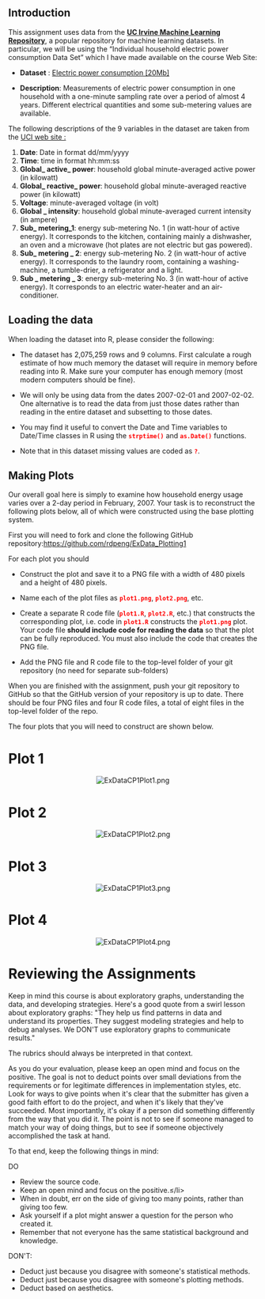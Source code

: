 ##   Introduction

This assignment uses data from the <a href="http://archive.ics.uci.edu/ml/">**UC Irvine Machine Learning Repository**</a>, a popular repository for machine learning datasets. In particular, we will be using the “Individual household electric power consumption Data Set” which I have made available on the course Web Site:


* **Dataset** : <a href="https://d396qusza40orc.cloudfront.net/exdata%2Fdata%2Fhousehold_power_consumption.zip">Electric power consumption [20Mb]</a>

* **Description**: Measurements of electric power consumption in one household with a one-minute sampling rate over a period of almost 4 years. Different electrical quantities and some sub-metering values are available.

The following descriptions of the 9 variables in the dataset are taken from the <a href="https://archive.ics.uci.edu/ml/datasets/Individual+household+electric+power+consumption">UCI
web site :</a>



1. **Date**: Date in format dd/mm/yyyy
2. **Time**: time in format hh:mm:ss
3. **Global_ active_ power**: household global minute-averaged active power (in kilowatt)
4. **Global_ reactive_ power**: household global minute-averaged reactive  power (in kilowatt)
5. **Voltage**: minute-averaged voltage (in volt)
6. **Global _ intensity**: household global minute-averaged current intensity (in ampere)
7. **Sub_ metering_1**: energy sub-metering No. 1 (in watt-hour of active energy). It corresponds to the kitchen, containing mainly a dishwasher, an oven and a microwave (hot plates are not electric but gas powered).
8. **Sub_ metering _ 2**: energy sub-metering No. 2 (in watt-hour of active energy). It corresponds to the laundry room, containing a washing-machine, a tumble-drier, a refrigerator and a light.
9. **Sub _ metering _ 3**: energy sub-metering No. 3 (in watt-hour of active energy). It corresponds to an electric water-heater and an air-conditioner.
     

## Loading the data

When loading the dataset into R, please consider the following:

* The dataset has 2,075,259 rows and 9 columns. First calculate a rough estimate of how much memory the dataset will require in memory before reading into R. Make sure your computer has enough memory (most modern computers should be fine).

* We will only be using data from the dates 2007-02-01 and 2007-02-02. One alternative is to read the data from just those dates rather than reading in the entire dataset and subsetting to those dates.

* You may find it useful to convert the Date and Time variables to Date/Time classes in R using the  **<code><font color="red">strptime()</code></font>** and **<code><font color="red">as.Date()</code></font>** functions.

* Note that in this dataset missing values are coded as **<code><font color="red">?</code></font>**.


## Making Plots 

Our overall goal here is simply to examine how household energy usage varies over a 2-day period in February, 2007. Your task is to reconstruct the following plots below, all of which were constructed using the base plotting system.

First you will need to fork and clone the following GitHub repository:<a href="https://github.com/rdpeng/ExData_Plotting1">https://github.com/rdpeng/ExData_Plotting1</a>
    
For each plot you should

* Construct the plot and save it to a PNG file with a width of 480 pixels and a height of 480 pixels.

* Name each of the plot files as  **<code><font color="red">plot1.png</code></font>**, **<code><font color="red">plot2.png</code></font>**, etc.

* Create a separate R code file (**<code><font color="red">plot1.R</code></font>**, **<code><font color="red">plot2.R</code></font>**, etc.) that constructs the corresponding plot, i.e. code in **<code><font color="red">plot1.R</code></font>** constructs the **<code><font color="red">plot1.png</code></font>** plot. Your code file **should include code for reading the data** so that the plot can be fully reproduced. You must also include the code that creates the PNG file.
* Add the PNG file and R code file to the top-level folder of your git repository (no need for separate sub-folders)

When you are finished with the assignment, push your git repository to GitHub so that the GitHub version of your repository is up to date. There should be four PNG files and four R code files, a total of eight files in the top-level folder of the repo.

The four plots that you will need to construct are shown below.

 


# **Plot 1**

 <center><img src="https://d396qusza40orc.cloudfront.net/exdata/CP1/ExDataCP1Plot1.png" alt="ExDataCP1Plot1.png"></center>

# **Plot 2**
 
<center><img src="https://d396qusza40orc.cloudfront.net/exdata/CP1/ExDataCP1Plot2.png" alt="ExDataCP1Plot2.png"></center>

# **Plot 3**
<center><img src="https://d396qusza40orc.cloudfront.net/exdata/CP1/ExDataCP1Plot3.png" alt="ExDataCP1Plot3.png"></center>

# **Plot 4**
<center><img src="https://d396qusza40orc.cloudfront.net/exdata/CP1/ExDataCP1Plot4.png" alt="ExDataCP1Plot4.png"></center>

# **Reviewing the Assignments**


Keep in mind this course is about exploratory graphs, understanding the data, and developing strategies. Here's a good quote from a swirl lesson about exploratory graphs: "They help us find patterns in data and understand its properties. They suggest modeling strategies and help to debug analyses. We DON'T use exploratory graphs to communicate results."

The rubrics should always be interpreted in that context.

As you do your evaluation, please keep an open mind and focus on the positive. The goal is not to deduct points over small deviations from the requirements or for legitimate differences in implementation styles, etc. Look for ways to give points when it's clear that the submitter has given a good faith effort to do the project, and when it's likely that they've succeeded. Most importantly, it's okay if a person did something differently from the way that you did it. The point is not to see if someone managed to match your way of doing things, but to see if someone objectively accomplished the task at hand.

To that end, keep the following things in mind:

DO

* Review the source code.
*  Keep an open mind and focus on the positive.≤/li>
* When in doubt, err on the side of giving too many points, rather than giving too few.
* Ask yourself if a plot might answer a question for the person who created it.
* Remember that not everyone has the same statistical background and knowledge.

DON'T:

* Deduct just because you disagree with someone's statistical methods.
* Deduct just because you disagree with someone's plotting methods.
* Deduct based on aesthetics.